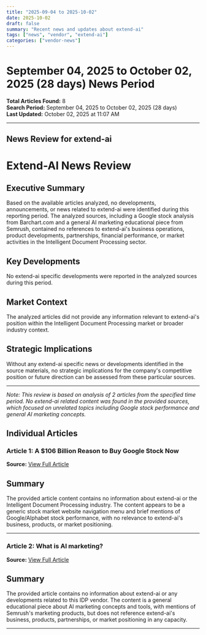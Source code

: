 ```yaml
---
title: "2025-09-04 to 2025-10-02"
date: 2025-10-02
draft: false
summary: "Recent news and updates about extend-ai"
tags: ["news", "vendor", "extend-ai"]
categories: ["vendor-news"]
---
```


# September 04, 2025 to October 02, 2025 (28 days) News Period 

**Total Articles Found:** 8  
**Search Period:** September 04, 2025 to October 02, 2025 (28 days)  
**Last Updated:** October 02, 2025 at 11:07 AM

---

## News Review for extend-ai

# Extend-AI News Review

## Executive Summary

Based on the available articles analyzed, no developments, announcements, or news related to extend-ai were identified during this reporting period. The analyzed sources, including a Google stock analysis from Barchart.com and a general AI marketing educational piece from Semrush, contained no references to extend-ai's business operations, product developments, partnerships, financial performance, or market activities in the Intelligent Document Processing sector.

## Key Developments

No extend-ai specific developments were reported in the analyzed sources during this period.

## Market Context

The analyzed articles did not provide any information relevant to extend-ai's position within the Intelligent Document Processing market or broader industry context.

## Strategic Implications

Without any extend-ai specific news or developments identified in the source materials, no strategic implications for the company's competitive position or future direction can be assessed from these particular sources.

---

*Note: This review is based on analysis of 2 articles from the specified time period. No extend-ai related content was found in the provided sources, which focused on unrelated topics including Google stock performance and general AI marketing concepts.*

## Individual Articles

### Article 1: A $106 Billion Reason to Buy Google Stock Now

**Source:** [View Full Article](https://www.barchart.com/story/news/34809772/a-106-billion-reason-to-buy-google-stock-now)

## Summary

The provided article content contains no information about extend-ai or the Intelligent Document Processing industry. The content appears to be a generic stock market website navigation menu and brief mentions of Google/Alphabet stock performance, with no relevance to extend-ai's business, products, or market positioning.



---

### Article 2: What is AI marketing?

**Source:** [View Full Article](https://www.semrush.com/blog/what-is-ai-marketing/)

## Summary

The provided article contains no information about extend-ai or any developments related to this IDP vendor. The content is a general educational piece about AI marketing concepts and tools, with mentions of Semrush's marketing products, but does not reference extend-ai's business, products, partnerships, or market positioning in any capacity.





---

